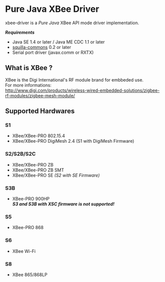 # Pure Java XBee Driver
xbee-driver is a *Pure Java* XBee API mode driver implementation.

***Requirements***

* Java SE 1.4 or later / Java ME CDC 1.1 or later
* [squilla-commons](https://bitbucket.org/Fantom_JAC/squilla-commons) 0.2 or later
* Serial port driver (javax.comm or RXTX)

## What is XBee ?
XBee is the Digi International's RF module brand for embbeded use.  
For more informations:  
<http://www.digi.com/products/wireless-wired-embedded-solutions/zigbee-rf-modules/zigbee-mesh-module/>

## Supported Hardwares

### S1
* XBee/XBee-PRO 802.15.4
* XBee/XBee-PRO DigiMesh 2.4 (S1 with DigiMesh Firmware)

### S2/S2B/S2C
* XBee/XBee-PRO ZB
* XBee/XBee-PRO ZB SMT
* XBee/XBee-PRO SE *(S2 with SE Firmware)*

### S3B
* XBee-PRO 900HP  
***S3 and S3B with XSC firmware is not supported!***

### S5
* XBee-PRO 868

### S6
* XBee Wi-Fi

### S8
* XBee 865/868LP
